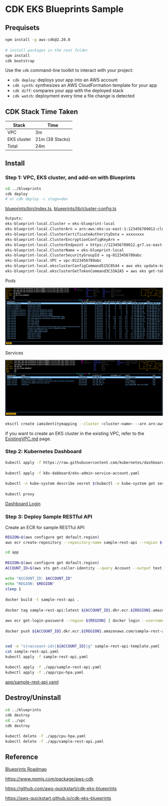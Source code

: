 # CDK EKS Blueprints Sample

## Prequisets

```bash
npm install -g aws-cdk@2.20.0

# install packages in the root folder
npm install
cdk bootstrap
```

Use the `cdk` command-line toolkit to interact with your project:

* `cdk deploy`: deploys your app into an AWS account
* `cdk synth`: synthesizes an AWS CloudFormation template for your app
* `cdk diff`: compares your app with the deployed stack
* `cdk watch`: deployment every time a file change is detected

## CDK Stack Time Taken

| Stack                         | Time    |
|-------------------------------|---------|
| VPC                           | 3m      |
| EKS cluster                   | 21m  (38 Stacks)   |
| Total                         | 24m     |

## Install

### Step 1: VPC, EKS cluster, and add-on with Blueprints

```bash
cd ../blueprints
cdk deploy
# or cdk deploy -c stage=dev
```

[blueprints/bin/index.ts](./blueprints/bin/index.ts), [blueprints/lib/cluster-config.ts](./blueprints/lib/cluster-config.ts)

```bash
Outputs:
eks-blueprint-local.Cluster = eks-blueprint-local
eks-blueprint-local.ClusterArn = arn:aws:eks:us-east-1:123456789012:cluster/eks-blueprint-local
eks-blueprint-local.ClusterCertificateAuthorityData = xxxxxxxx
eks-blueprint-local.ClusterEncryptionConfigKeyArn = 
eks-blueprint-local.ClusterEndpoint = https://123456789012.gr7.us-east-1.eks.amazonaws.com
eks-blueprint-local.ClusterName = eks-blueprint-local
eks-blueprint-local.ClusterSecurityGroupId = sg-0123456789abc
eks-blueprint-local.VPC = vpc-0123456789abc
eks-blueprint-local.eksclusterConfigCommand515C0544 = aws eks update-kubeconfig --name eks-blueprint-local --region us-east-1 --role-arn arn:aws:iam::123456789012:role/eks-blueprint-local-iamrole10180D71-D83FQPH1BRW3
eks-blueprint-local.eksclusterGetTokenCommand3C33A2A5 = aws eks get-token --cluster-name eks-blueprint-local --region us-east-1 --role-arn arn:aws:iam::123456789012:role/eks-blueprint-local-iamrole10180D71-D83FQPH1BRW3
```

Pods

![K9s Pod](./screenshots/pod.png?raw=true)

Services

![K9s Service](./screenshots/service.png?raw=true)

```bash
eksctl create iamidentitymapping --cluster <cluster-name> --arn arn:aws:iam::<account-id>:role/<role-name> --group system:masters --username admin --region us-east-1
```

If you want to create an EKS cluster in the existing VPC, refer to the [ExistingVPC.md](./ExistingVPC.md) page.

### Step 2: Kubernetes Dashboard

```bash
kubectl apply -f https://raw.githubusercontent.com/kubernetes/dashboard/v2.5.1/aio/deploy/recommended.yaml

kubectl apply -f k8s-dabboard/eks-admin-service-account.yaml

kubectl -n kube-system describe secret $(kubectl -n kube-system get secret | grep eks-admin | awk '{print $1}')

kubectl proxy
```

[Dashboard Login](http://localhost:8001/api/v1/namespaces/kubernetes-dashboard/services/https:kubernetes-dashboard:/proxy/#/login)

### Step 3: Deploy Sample RESTful API

Create an ECR for sample RESTful API:

```bash
REGION=$(aws configure get default.region)
aws ecr create-repository --repository-name sample-rest-api --region ${REGION}
```

```bash
cd app

REGION=$(aws configure get default.region)
ACCOUNT_ID=$(aws sts get-caller-identity --query Account --output text)

echo "ACCOUNT_ID: $ACCOUNT_ID"
echo "REGION: $REGION"
sleep 1

docker build -t sample-rest-api .

docker tag sample-rest-api:latest ${ACCOUNT_ID}.dkr.ecr.${REGION}.amazonaws.com/sample-rest-api:latest

aws ecr get-login-password --region ${REGION} | docker login --username AWS --password-stdin ${ACCOUNT_ID}.dkr.ecr.${REGION}.amazonaws.com

docker push ${ACCOUNT_ID}.dkr.ecr.${REGION}.amazonaws.com/sample-rest-api:latest
```

```bash

sed -e "s|<account-id>|${ACCOUNT_ID}|g" sample-rest-api-template.yaml | sed -e "s|<region>|${REGION}|g" > sample-rest-api.yaml
cat sample-rest-api.yaml
kubectl apply -f sample-rest-api.yaml

kubectl apply -f ./app/sample-rest-api.yaml
kubectl apply -f ./app/cpu-hpa.yaml
```

[app/sample-rest-api.yaml](./app/sample-rest-api.yaml)

## Destroy/Uninstall

```bash
cd ../blueprints
cdk destroy
cd ../vpc
cdk destroy

kubectl delete -f ./app/cpu-hpa.yaml
kubectl delete -f ./app/sample-rest-api.yaml
```

## Reference

[Blueprints Roadmap](https://github.com/aws-quickstart/cdk-eks-blueprints/projects/1)

https://www.npmjs.com/package/aws-cdk

https://github.com/aws-quickstart/cdk-eks-blueprints

https://aws-quickstart.github.io/cdk-eks-blueprints
